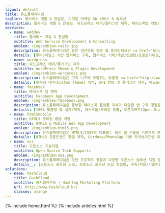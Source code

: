 ```yaml
---
layout: default
title: 유스풀패러다임
tagline: 웹서비스 개발 & 컨설팅, 디지털 마케팅 SW 서비스 & 솔루션
description: 웹서비스 개발 & 컨설팅, 워드프레스 테마/플러그인 제작, 페이스북앱 개발/제작, HTML5 모바일 웹사이트 구축, 오픈소스 기술지원, 루비/레일스/얼랭 개발/기술지원, 워드프레스 웹사이트 제작, 디지털 마케팅 서비스 & 솔루션 개발 및 컨설팅, 오픈API 개발, 시맨틱웹, 링크드데이터(LOD) 처리
services: 
  - name: webdev
    title: 웹서비스 개발 & 컨설팅
    subtitle: Web Service Development & Consulting
    emblem: /img/emblem-rails.jpg
    description: 유스풀패러다임은 높은 생산성을 갖춘 웹 프레임워크인 <a href="http://rubyonrails.org/">루비온레일스</a>(Ruby on Rails)와 여러 오픈소스 도구를 효과적으로 활용하여 고객 니즈에 부합하는 웹서비스를 유연하고 빠르게 구현합니다.
    details: [루비/레일스 기반 웹서비스 구축, 웹서비스 기획/개발/컨설팅/프로토타이핑, 오픈API 연동/설계/구현]
  - name: wordpress
    title: 워드프레스 테마/플러그인 제작
    subtitle: WordPress Theme & Plugin Development
    emblem: /img/emblem-wordpress.png
    description: 유스풀패러다임은 고객 니즈에 부합하는 맞춤형 <a href="http://wordpress.org/">워드프레스</a>(WordPress) 테마를 제작하고 워드프레스 프로젝트에서 발생하는 여러 기술적 문제들을 해결해 드립니다.
    details: [맞춤형 테마(Custom Theme) 제작, API 연동 및 플러그인 제작, 워드프레스 구축 관련 컨설팅/기술지원]
  - name: facebook
    title: 페이스북 앱 제작
    subtitle: Facebook App Development
    emblem: /img/emblem-facebook.png
    description: 유스풀패러다임은 풍부한 페이스북 플랫폼 지식과 다양한 앱 구축 경험을 토대로 고객의 마케팅 니즈에 부합하는 커스텀 앱을 신속하게 제작합니다.
    details: [100% 맞춤형 앱 설계/제작, 데스크톱/모바일 통합, 오픈그래프(Open Graph) 연동, 관리자 기능/분석도구 지원]
  - name: html5mobile
    title: HTML5 모바일 웹앱 개발
    subtitle: HTML5 & Mobile Web App Development
    emblem: /img/emblem-html5.png
    description: 유스풀패러다임은 HTML5/CSS3로 대표되는 최신 웹 기술을 기반으로 모바일 환경에 최적화된 사용성 높은 웹사이트와 웹애플리케이션을 구현합니다.
    details: [HTML5 프론트엔드 웹앱 제작, Cordova/PhoneGap 기반 하이브리드앱 제작, 반응형웹(Responsive Web) 지원, 리거시(Legacy) 웹사이트 모바일 대응]
  - name: oss
    title: 오픈소스 기술지원
    subtitle: Open Source Tech Supports
    emblem: /img/emblem-oss.png
    description: 유스풀패러다임은 오랜 프로젝트 경험과 다양한 오픈소스 솔루션 지원 경험을 바탕으로 여러분 프로젝트에 가장 잘 맞는 최적의 오픈소스 솔루션을 찾아 프로젝트에 적용할 수 있도록 도와 드립니다.
    details__: [오픈소스 솔루션 소싱, 오픈소스 솔루션 도입 컨설팅, 구축/적용/기술지원, 호스팅 및 유지관리]
solutions:
  - name: hashcloud
    title: HashCloud
    subtitle: 해시클라우드 | Hashtag Marketing Platform
    url: http://www.hashcloud.kr/
    classes: orange
---
```


<!-- Nav tabs -->
<!--ul class="nav nav-pills nav-justifiedx">
    <li class="active"><a href="/">Home</a></li>
    <li class=""><a href="/articles.html">Articles</a></li>
</ul-->

{% include home.html %}
{% include articles.html %}
